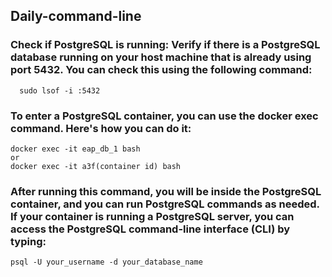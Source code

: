 ## Daily-command-line
### Check if PostgreSQL is running: Verify if there is a PostgreSQL database running on your host machine that is already using port 5432. You can check this using the following command:
```
  sudo lsof -i :5432
```
### To enter a PostgreSQL container, you can use the docker exec command. Here's how you can do it:
```
docker exec -it eap_db_1 bash
or
docker exec -it a3f(container id) bash
```
### After running this command, you will be inside the PostgreSQL container, and you can run PostgreSQL commands as needed. If your container is running a PostgreSQL server, you can access the PostgreSQL command-line interface (CLI) by typing:
```
psql -U your_username -d your_database_name
```
